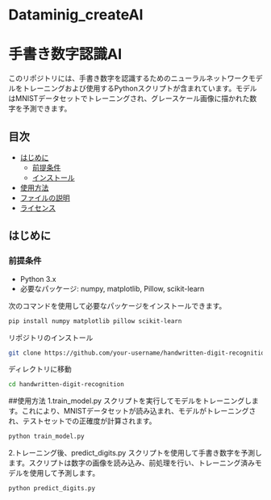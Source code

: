 # Dataminig_createAI
# 手書き数字認識AI

このリポジトリには、手書き数字を認識するためのニューラルネットワークモデルをトレーニングおよび使用するPythonスクリプトが含まれています。モデルはMNISTデータセットでトレーニングされ、グレースケール画像に描かれた数字を予測できます。

## 目次

- [はじめに](#はじめに)
  - [前提条件](#前提条件)
  - [インストール](#インストール)
- [使用方法](#使用方法)
- [ファイルの説明](#ファイルの説明)
- [ライセンス](#ライセンス)

## はじめに

### 前提条件

- Python 3.x
- 必要なパッケージ: numpy, matplotlib, Pillow, scikit-learn

次のコマンドを使用して必要なパッケージをインストールできます。

```sh
pip install numpy matplotlib pillow scikit-learn
```

リポジトリのインストール
```sh
git clone https://github.com/your-username/handwritten-digit-recognition.git
```
ディレクトリに移動
```sh
cd handwritten-digit-recognition
```

##使用方法
1.train_model.py スクリプトを実行してモデルをトレーニングします。これにより、MNISTデータセットが読み込まれ、モデルがトレーニングされ、テストセットでの正確度が計算されます。
```sh
python train_model.py
```
2.トレーニング後、predict_digits.py スクリプトを使用して手書き数字を予測します。スクリプトは数字の画像を読み込み、前処理を行い、トレーニング済みモデルを使用して予測します。
```sh
python predict_digits.py
```









